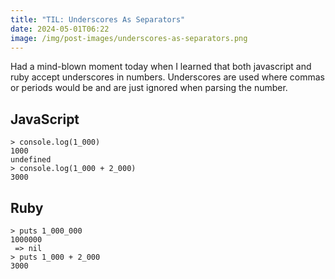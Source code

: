 ```yaml
---
title: "TIL: Underscores As Separators"
date: 2024-05-01T06:22
image: /img/post-images/underscores-as-separators.png
---
```

Had a mind-blown moment today when I learned that both javascript and ruby accept underscores in numbers. Underscores are used where commas or periods would be and are just ignored when parsing the number.
## JavaScript 
```
> console.log(1_000)
1000
undefined
> console.log(1_000 + 2_000)
3000
```
## Ruby
```
> puts 1_000_000
1000000
 => nil
> puts 1_000 + 2_000
3000
```
